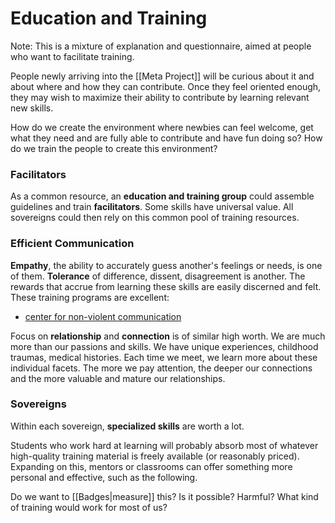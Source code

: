 # Education and Training
Note: This is a mixture of explanation and questionnaire, aimed at people who want to facilitate training.

People newly arriving into the [[Meta Project]] will be curious about it and about where and how they can contribute. Once they feel oriented enough, they may wish to maximize their ability to contribute by learning relevant new skills.

How do we create the environment where newbies can feel welcome, get what they need and are fully able to contribute and have fun doing so? How do we train the people to create this environment?

### Facilitators
As a common resource, an **education and training group** could assemble guidelines and train **facilitators**. Some skills have universal value. All sovereigns could then rely on this common pool of training resources.

### Efficient Communication
**Empathy**, the ability to accurately guess another's feelings or needs, is one of them. **Tolerance** of difference, dissent, disagreement is another. The rewards that accrue from learning these skills are easily discerned and felt. These training programs are excellent:

- [center for non-violent communication](http:www.cnvc.org) 

Focus on **relationship** and **connection** is of similar high worth. We are much more than our passions and skills. We have unique experiences, childhood traumas, medical histories. Each time we meet, we learn more about these individual facets. The more we pay attention, the deeper our connections and the more valuable and mature our relationships.

### Sovereigns
Within each sovereign, **specialized skills** are worth a lot. 

Students who work hard at learning will probably absorb most of whatever high-quality training material is freely available (or reasonably priced). Expanding on this, mentors or classrooms can offer something more personal and effective, such as the following.

Do we want to [[Badges|measure]] this? Is it possible? Harmful? What kind of training would work for most of us?
